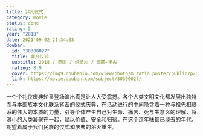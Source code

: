 ```yaml
---
title: 非凡仪式
category: movie
status: done
rating: 5
year: "2018"
date: 2021-09-02 21:34:33
douban:
  id: "30300027"
  title: 非凡仪式
  subtitle: 2018 / 英国 / 纪录片 / 西蒙·里夫
  rating: 8.9
  cover: https://img9.doubanio.com/view/photo/m_ratio_poster/public/p2531349115.jpg
  link: https://movie.douban.com/subject/30300027/
---
```


一个个礼仪庆典轮番登场演出真是让人大受震撼。各个人类文明文化都发展出独特而与本部族本文化联系紧密的仪式庆典，在活动进行的中间隐含着一种与祖先相联系的伟大的本质的力量，引导个体产生自己对生命、痛苦、死与生意义的理解，将渺小的人类凝聚在一起，赋以价值、安全和归宿。在这个连年味都已淡去的年代，期望着属于我们民族的仪式和庆典的浴火重生。
